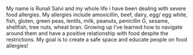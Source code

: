 My name is Runali Salvi and my whole life i have been dealing with severe food allergies. My allergies include amoxicillin, beef, dairy, egg/ egg white, fish, gluten, green peas, lentils, milk, peanuts, penicillin G, sesame, shellfish, tree nuts, wheat bran. Growing up I’ve learned how to navigate around them and have a positive relationship with food despite the restrictions. My goal is to create a safe space and educate people on food allergies!
